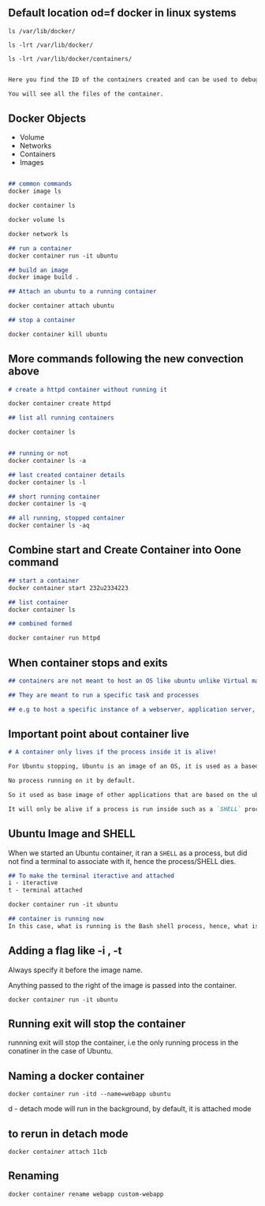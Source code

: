 ## Default location od=f docker in linux systems 

`ls /var/lib/docker/`

`ls -lrt /var/lib/docker/`

`ls -lrt /var/lib/docker/containers/`

```md

Here you find the ID of the containers created and can be used to debug in linux host. 

You will see all the files of the container. 


```
## Docker Objects 
- Volume
- Networks 
- Containers
- Images 

```md

## common commands 
docker image ls

docker container ls

docker volume ls

docker network ls 

## run a container
docker container run -it ubuntu 

## build an image 
docker image build .

## Attach an ubuntu to a running container

docker container attach ubuntu

## stop a container

docker container kill ubuntu 

```

## More commands following the new convection above

```md
# create a httpd container without running it 

docker container create httpd 

## list all running containers

docker container ls 


## running or not 
docker container ls -a 

## last created container details
docker container ls -l

## short running container 
docker container ls -q

## all running, stopped container 
docker container ls -aq

```


## Combine start and Create Container into Oone command
```md
## start a container
docker container start 232u2334223

## list container 
docker container ls 

## combined formed 

docker container run httpd 

```

## When container stops and exits

```md
## containers are not meant to host an OS like ubuntu unlike Virtual machines 

## They are meant to run a specific task and processes

## e.g to host a specific instance of a webserver, application server, database, or run a computation or analysis. 


```

## Important point about container live 
```md
# A container only lives if the process inside it is alive!

For Ubuntu stopping, Ubuntu is an image of an OS, it is used as a based image for building images of other apps. 

No process running on it by default. 

So it used as base image of other applications that are based on the ubuntu Operating system. 

It will only be alive if a process is run inside such as a `SHELL` process


```

## Ubuntu Image and SHELL
When we started an Ubuntu container, it ran a `SHELL` as a process, but did not find a terminal to associate with it, hence the process/SHELL dies. 


```md
## To make the terminal iteractive and attached
i - iteractive
t - terminal attached 

docker container run -it ubuntu 

## container is running now
In this case, what is running is the Bash shell process, hence, what is keeping the container running and alive without exiting. 

```

## Adding a flag like -i , -t
Always specify it before the image name.

Anything passed to the right of the image is passed into the container.

`docker container run -it ubuntu `


## Running exit will stop the container
runnning exit will stop the container, i.e the only running process in the conatiner in the case of Ubuntu. 

## Naming a docker container
`docker container run -itd --name=webapp ubuntu`

d - detach mode will run in the background, by default, it is attached mode

## to rerun in detach mode
`docker container attach 11cb`

## Renaming 
`docker container rename webapp custom-webapp`